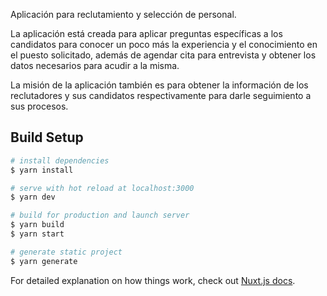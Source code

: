 Aplicación para reclutamiento y selección de personal.

La aplicación está creada para aplicar preguntas específicas a los candidatos para conocer un poco más la experiencia y el conocimiento en el puesto solicitado, además de agendar cita para entrevista y obtener los datos necesarios para acudir a la misma.

La misión de la aplicación también es para obtener la información de los reclutadores y sus candidatos respectivamente para darle seguimiento a sus procesos.

## Build Setup

```bash
# install dependencies
$ yarn install

# serve with hot reload at localhost:3000
$ yarn dev

# build for production and launch server
$ yarn build
$ yarn start

# generate static project
$ yarn generate
```

For detailed explanation on how things work, check out [Nuxt.js docs](https://nuxtjs.org).
